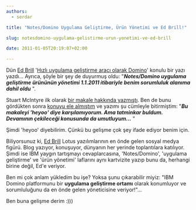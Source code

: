 ```yaml
---
authors:
  - serdar

title: "Notes/Domino Uygulama Geliştirme, Ürün Yönetimi ve Ed Brill!"

slug: notesdomino-uygulama-gelistirme-urun-yonetimi-ve-ed-brill

date: 2011-01-05T20:19:07+02:00

---
```


Dün [Ed Brill](http://www.edbrill.com "Ed Brill") '[Hızlı uygulama geliştirme aracı olarak Domino](http://www.edbrill.com/ebrill/edbrill.nsf/dx/ibm.com-whitepaper-on-domino-as-a-rapid-application-development-platform)' konulu bir yazı yazdı... Ayrıca, şöyle bir şey de duyurmuş oldu: "***Notes/Domino uygulama geliştirme ürününün yönetimi 1.1.2011 itibariyle benim sorumluluk alanıma dahil oldu*** ".
<!-- more -->
Stuart McIntyre ilk olarak [bir makale hakkında yazmıştı](http://collaborationmatters.com/blog/cmblog.nsf/dx/ibm-releases-new-thought-leadership-white-paper-on-development-platforms-showcasing...-lotus-domino). Ben de bunu gördükten sonra [konuyu ele almıştım](2010-12-ibm-lotus-domino-uygulama-gelistirme-platformudur.md "ibm-lotus-domino-uygulama-gelistirme-platformudur.htm") ve yazımı şu cümleyle bitirmiştim: "***Bu makaleyi 'heyoo' diye karşılamıyorum. Ama tatminkar buldum. Devamının çekileceği konusunda da umutluyum...*** "

Şimdi 'heyoo' diyebilirim. Çünkü bu gelişme çok şey ifade ediyor benim için.

Biliyorsunuz ki, [Ed Brill](http://www.edbrill.com "Ed Brill") Lotus yazılımlarının en önde gelen sosyal medya figürü. Blog yazıyor, konuşuyor, dünyanın her yerinde toplantılara katılıyor. Şimdi ise IBM yaygın tartışmayı cevaplarcasına, 'Notes/Domino', 'uygulama geliştirme' ve 'ürün yönetimi' laflarını aynı kartvizite yazıp bunu da, herhangi birine değil, Ed'e veriyor.

Ben mi çok anlam yükledim bu işe? Yoksa şunu çıkarabilir miyiz: "IBM Domino platformunu bir **uygulama geliştirme ortamı** olarak konumluyor ve sorumluluğunu da en önde gelen yöneticisine veriyor!"...

Ben buna gelişme derim :)))
